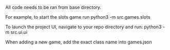 All code needs to be ran from base directory.

For example, to start the slots game run
python3 -m src.games.slots

To launch the project UI, navigate to your repo directory and run:
python3 -m src.ui.ui

When adding a new game, add the exact class name into games.json
